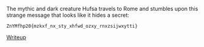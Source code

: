 
The mythic and dark creature Hufsa travels to Rome and stumbles upon this strange message that looks like it hides a secret:
```
ZnYMfhp20{mzkxf_nx_sty_xhfwd_ozxy_rnxzsijwxytti}
```

[Writeup](./writeup.md)